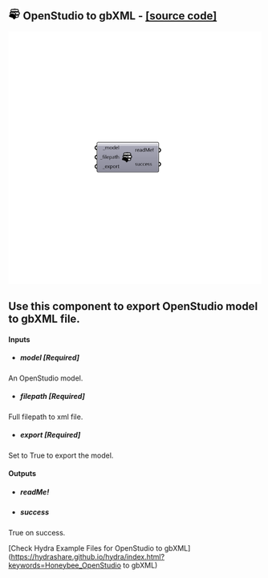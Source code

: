 ## ![](../../images/icons/OpenStudio_to_gbXML.png) OpenStudio to gbXML - [[source code]](https://github.com/ladybug-tools/honeybee-legacy/tree/master/src/Honeybee_OpenStudio%20to%20gbXML.py)

![](../../images/components/OpenStudio_to_gbXML.png)

Use this component to export OpenStudio model to gbXML file.
 -
 

#### Inputs
* ##### model [Required]
An OpenStudio model.
* ##### filepath [Required]
Full filepath to xml file.
* ##### export [Required]
Set to True to export the model.

#### Outputs
* ##### readMe!

* ##### success
True on success.


[Check Hydra Example Files for OpenStudio to gbXML](https://hydrashare.github.io/hydra/index.html?keywords=Honeybee_OpenStudio to gbXML)